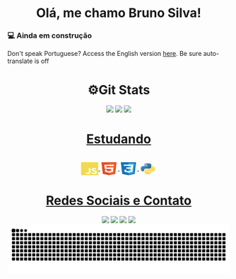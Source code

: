 <h1 style="text-align: center;">Olá, me chamo Bruno Silva!</h1>
<h3>💻 Ainda em construção</h3>

Don't speak Portuguese? Access the English version [here](https://github.com/ibrunosilva/ibrunosilva/blob/main/README-en.md). Be sure auto-translate is off <br>

<!--
Dashboard de status do Github
-->

<div align="center">
<h1 align="center">⚙Git Stats</h1>

 <div align="center">
    <a href="https://github.com/ibrunosilva"><img width="60%" src="https://github-readme-stats.vercel.app/api?username=ibrunosilva&hide=&count_private=true&bg_color=0D1117&theme=codeSTACKr&hide_border=true&show_icons=true"/></a>
    <a href="https://github.com/ibrunosilva"><img width="38.25%" src="https://github-readme-stats.vercel.app/api/top-langs/?username=ibrunosilva&langs_count=10&count_private=true&layout=compact&theme=codeSTACKr&hide_border=true&bg_color=0D1117"/></a>
    <a href="https://github.com/ibrunosilva"><img src="https://github-profile-trophy.vercel.app/?username=ibrunosilva&theme=juicyfresh&no-frame=true&row=1&&margin-w=20&no-bg=true"</a>
 </div>
 
<!--
O que estou estudando atualmente
-->
   <h1 align="center">Estudando</h1>
<div style="display: inline_block": align=center><br>
  <img align="center" alt="Bruno-Js" height="30" width="40" src="https://raw.githubusercontent.com/devicons/devicon/master/icons/javascript/javascript-plain.svg">
  <img align="center" alt="Bruno-HTML" height="30" width="40" src="https://raw.githubusercontent.com/devicons/devicon/master/icons/html5/html5-original.svg">
  <img align="center" alt="Bruno-CSS" height="30" width="40" src="https://raw.githubusercontent.com/devicons/devicon/master/icons/css3/css3-original.svg">
  <img align="center" alt="Bruno-Python" height="30" width="40" src="https://raw.githubusercontent.com/devicons/devicon/master/icons/python/python-original.svg">
</div>

<!--
Minhas Redes Sociais
-->
 <h1 align="center">Redes Sociais e Contato</h1>
<div align="center">
  <a href="https://www.linkedin.com/in/contatobrunosilva" target="_blank"><img src="https://img.shields.io/badge/-LinkedIn-%230077B5?style=for-the-badge&logo=linkedin&logoColor=white" target="_blank"></a>
  <a href="https://instagram.com/ibrunosilva" target="_blank"><img src="https://img.shields.io/badge/-Instagram-%23E4405F?style=for-the-badge&logo=instagram&logoColor=white" target="_blank"></a>
  <a href="https://wa.me/5581997005009" target="_blank"><img src="https://img.shields.io/badge/WhatsApp-25D366?style=for-the-badge&logo=whatsapp&logoColor=white"></a>
  <a href = "mailto:contato.brunosilva@gmail.com"><img src="https://img.shields.io/badge/-Gmail-%23333?style=for-the-badge&logo=gmail&logoColor=white" target="_blank"></a>
   <!---
  <a href="https://discord.gg/G9GPg5SA75" target="_blank"><img src="https://img.shields.io/badge/Discord-7289DA?style=for-the-badge&logo=discord&logoColor=white" target="_blank"></a> 
  --->
 
  <picture>
  <source media="(prefers-color-scheme: dark)" srcset="https://raw.githubusercontent.com/ibrunosilva/ibrunosilva/output/github-contribution-grid-snake-dark.svg">
  <source media="(prefers-color-scheme: light)" srcset="https://raw.githubusercontent.com/ibrunosilva/ibrunosilva/output/github-contribution-grid-snake.svg">
  <img alt="github contribution grid snake animation" src="https://raw.githubusercontent.com/ibrunosilva/ibrunosilva/output/github-contribution-grid-snake.svg">
</picture>
 
</div>
